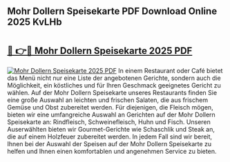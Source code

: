 ## Mohr Dollern Speisekarte PDF Download Online 2025 KvLHb

# <h2><a href="http://gca6kjm.nevu.top/?p=Mohr+Dollern+Speisekarte">🔗 👉🔴 Mohr Dollern Speisekarte 2025 PDF</a></h2>

[![Mohr Dollern Speisekarte 2025 PDF](https://i.imgur.com/dBaPXMq.png)](http://gca6kjm.nevu.top/?p=Mohr+Dollern+Speisekarte)
In einem Restaurant oder Café bietet das Menü nicht nur eine Liste der angebotenen Gerichte, sondern auch die Möglichkeit, ein köstliches und für Ihren Geschmack geeignetes Gericht zu wählen. Auf der Mohr Dollern Speisekarte unseres Restaurants finden Sie eine große Auswahl an leichten und frischen Salaten, die aus frischem Gemüse und Obst zubereitet werden. Für diejenigen, die Fleisch mögen, bieten wir eine umfangreiche Auswahl an Gerichten auf der Mohr Dollern Speisekarte an: Rindfleisch, Schweinefleisch, Huhn und Fisch. Unseren Auserwählten bieten wir Gourmet-Gerichte wie Schaschlik und Steak an, die auf einem Holzfeuer zubereitet werden. In jedem Fall sind wir bereit, Ihnen bei der Auswahl der Speisen auf der Mohr Dollern Speisekarte zu helfen und Ihnen einen komfortablen und angenehmen Service zu bieten.
